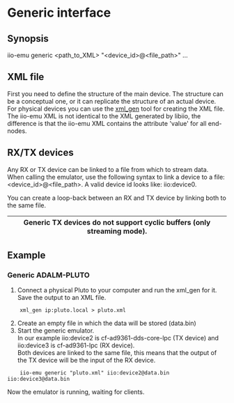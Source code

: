# Generic interface

## Synopsis
iio-emu generic <path_to_XML> "<device_id>@<file_path>" ...

## XML file
First you need to define the structure of the main device. The structure can be a conceptual one, or it can
replicate the structure of an actual device. For physical devices you can use the [xml_gen](tools/README.md)
tool for creating the XML file. The iio-emu XML is not identical to the XML generated by libiio, the difference is
that the iio-emu XML contains the attribute 'value' for all end-nodes.

## RX/TX devices
Any RX or TX device can be linked to a file from which to stream data. When calling the emulator, use the
following syntax to link a device to a file: <device_id>@<file_path>. A valid device id looks like: iio:device0.

You can create a loop-back between an RX and TX device by linking both to the same file.

|Generic TX devices do not support cyclic buffers (only streaming mode).|
| --- |

## Example
### Generic ADALM-PLUTO

1. Connect a physical Pluto to your computer and run the xml_gen for it. Save the output to an XML file.
```shell
    xml_gen ip:pluto.local > pluto.xml
```
2. Create an empty file in which the data will be stored (data.bin)
3. Start the generic emulator.  
In our example iio:device2 is cf-ad9361-dds-core-lpc (TX device) and iio:device3 is cf-ad9361-lpc (RX device).  
Both devices are linked to the same file, this means that the output of the TX device will be the input
of the RX device.
```shell
    iio-emu generic "pluto.xml" iio:device2@data.bin iio:device3@data.bin
```

Now the emulator is running, waiting for clients.
